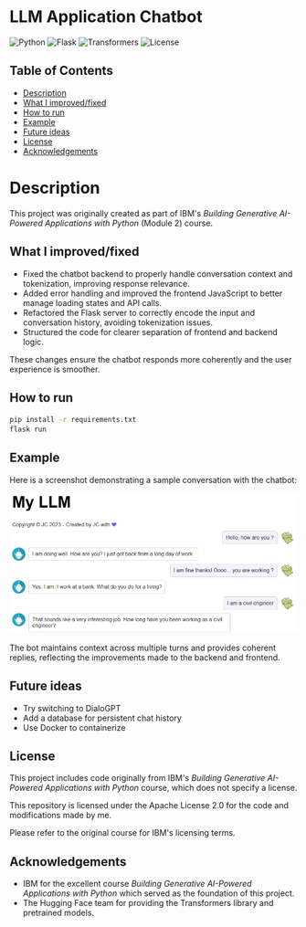 # LLM Application Chatbot

![Python](https://img.shields.io/badge/Python-3.11%2B-blue?logo=python)
![Flask](https://img.shields.io/badge/Flask-2.3%2B-lightgrey?logo=flask)
![Transformers](https://img.shields.io/badge/Transformers-4.40%2B-blueviolet?logo=python)
![License](https://img.shields.io/badge/License-Apache%202.0-blue.svg)

## Table of Contents

- [Description](#description)
- [What I improved/fixed](#what-i-improvedfixed)
- [How to run](#how-to-run)
- [Example](#example)
- [Future ideas](#future-ideas)
- [License](#license)
- [Acknowledgements](#acknowledgements)

# Description 

This project was originally created as part of IBM's *Building Generative AI-Powered Applications with Python* (Module 2) course.

## What I improved/fixed

- Fixed the chatbot backend to properly handle conversation context and tokenization, improving response relevance.  
- Added error handling and improved the frontend JavaScript to better manage loading states and API calls.  
- Refactored the Flask server to correctly encode the input and conversation history, avoiding tokenization issues.  
- Structured the code for clearer separation of frontend and backend logic.

These changes ensure the chatbot responds more coherently and the user experience is smoother.

## How to run
```bash
pip install -r requirements.txt
flask run
```

## Example

Here is a screenshot demonstrating a sample conversation with the chatbot:

![Chatbot Example](images/example.png)

The bot maintains context across multiple turns and provides coherent replies, reflecting the improvements made to the backend and frontend.

## Future ideas
- Try switching to DialoGPT
- Add a database for persistent chat history
- Use Docker to containerize

## License

This project includes code originally from IBM's *Building Generative AI-Powered Applications with Python* course, which does not specify a license.

This repository is licensed under the Apache License 2.0 for the code and modifications made by me.

Please refer to the original course for IBM's licensing terms.

## Acknowledgements

- IBM for the excellent course *Building Generative AI-Powered Applications with Python* which served as the foundation of this project.
- The Hugging Face team for providing the Transformers library and pretrained models.
